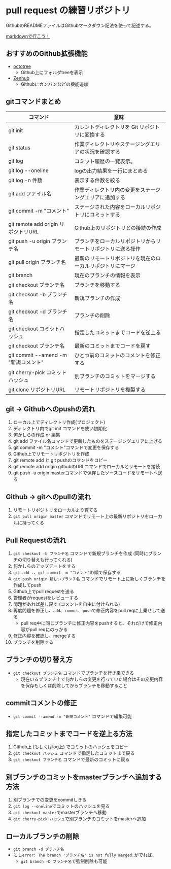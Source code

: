 
# pull request の練習リポジトリ

GithubのREADMEファイルはGithubマークダウン記法を使って記述する。

[markdownで行こう！](https://gist.github.com/wate/7072365)

## おすすめのGithub拡張機能
+ [octotree](https://github.com/buunguyen/octotree)
    + Github上にフォルダtreeを表示
+ [Zenhub](http://qiita.com/GeckoTang/items/f75b9a1c20c8e5091147)
    + Githubにカンバンなどの機能追加

## gitコマンドまとめ
| コマンド        | 意味　          |
| --------------- | --------------- |
| git init | カレントディレクトリを Git リポジトリに変換する |
| git status | 作業ディレクトリやステージングエリアの状況を確認する |
| git log | コミット履歴の一覧表示。 |
| git log --oneline | logの出力結果を一行にまとめる |
| git log -n 件数 | 表示する件数を絞る |
| git add ファイル名 | 作業ディレクトリ内の変更をステージングエリアに追加する |
| git commit -m "コメント" | ステージされた内容をローカルリポジトリにコミットする |
| git remote add origin リポジトリURL | Github上のリポジトリとの接続の作成 |
| git push -u origin ブランチ名 | ブランチをローカルリポジトリからリモートリポジトリに送る操作 |
| git pull origin ブランチ名 | 最新のリモートリポジトリを現在のローカルリポジトリにマージ |
| git branch | 現在のブランチの情報を表示 |
| git checkout ブランチ名 | ブランチを移動する |
| git checkout -b ブランチ名 | 新規ブランチの作成 |
| git checkout -d ブランチ名 | ブランチの削除 |
| git checkout コミットハッシュ | 指定したコミットまでコードを逆上る |
| git checkout ブランチ名 | 最新のコミットまでコードを戻す |
| git commit --amend -m "新規コメント" | ひとつ前のコミットのコメントを修正する |
| git cherry-pick コミットハッシュ | 別ブランチのコミットをマージする |
| git clone リポジトリURL | リモートリポジトリを複製する |

## git -> Githubへのpushの流れ
1. ローカル上でディレクトリ作成(プロジェクト)
2. ディレクトリ内でgit init コマンドを使い初期化
3. 何かしらの作成 or 編集
4. git add ファイル名コマンドで更新したものをステージングエリアに上げる
5. git commit -m "コメント"コマンドで変更を保存する
6. Github上でリモートリポジトリを作成
7. git remote add と git pushのコマンドをコピー
8. git remote add origin githubのURLコマンドでローカルとリモートを接続
9. git push -u origin masterコマンドで保存したソースコードをリモートへ送る

## Github -> gitへのpullの流れ
1. リモートリポジトリをローカルより育てる
2. `git pull origin master` コマンドでリモート上の最新リポジトリをローカルに持ってくる

## Pull Requestの流れ
1. `git checkout -b ブランチ名` コマンドで新規ブランチを作成 (同時にブランチの切り替えも行ってくれる)
2. 何かしらのアップデートをする
3. `git add .`、`git commit -m "コメント"`の順で保存する
4. `git push origin 新しいブランチ名` コマンドでリモート上に新しくブランチを作成してpush
5. Github上でpull requestを送る
6. 管理者がrequestをレビューする
7. 問題があれば差し戻す (コメントを自由に付けられる)
8. 再度問題を修正し、`add`、`commit`、`push`で修正内容をpull reqに上乗せして送る
    + pull req中に同じブランチに修正内容をpushすると、それだけで修正内容がpull reqにのっかる
9. 修正内容を確認し、mergeする
10. ブランチを削除する

## ブランチの切り替え方
+ `git checkout ブランチ名` コマンドでブランチを行き来できる
    + 現在いるブランチ上で何かしらの変更を行っていた場合はその変更内容を保存もしくは削除してからブランチを移動すること

## commitコメントの修正
+ `git commit --amend -m "新規コメント"` コマンドで編集可能

## 指定したコミットまでコードを逆上る方法
1. Github上 (もしくはlog上) でコミットのハッシュをコピー
2. `git checkout ハッシュ` コマンドで指定したコミットまで戻る
3. `git checkout ブランチ名` コマンドで最新のコミットに戻る

## 別ブランチのコミットをmasterブランチへ追加する方法
1. 別ブランチでの変更をcommitしきる
2. `git log --oneline`でコミットのハッシュを見る
3. `git checkout master`でmasterブランチへ移動
4. `git cherry-pick ハッシュ`で別ブランチのコミットをmasterへ追加

## ローカルブランチの削除
+ `git branch -d ブランチ名`
+ もし`error: The branch 'ブランチ名' is not fully merged.`がでれば、
    + `git branch -D ブランチ名`で強制削除も可能
